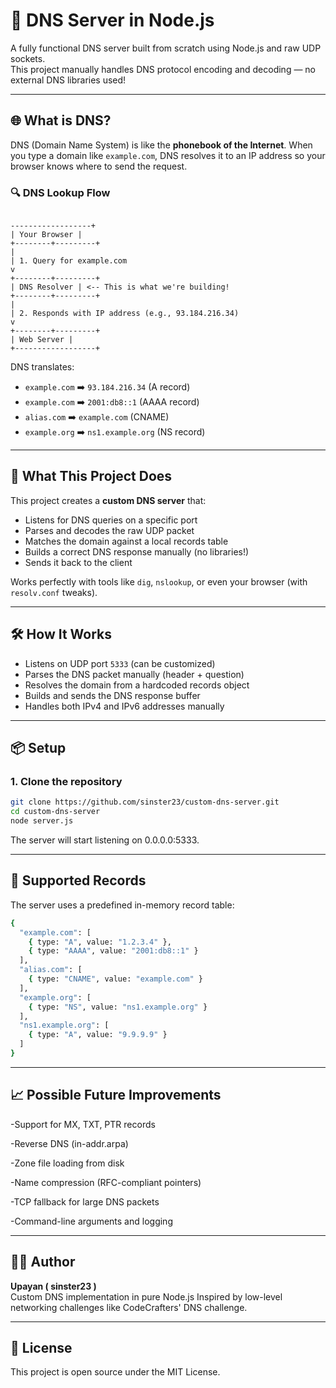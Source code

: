 # 🧠 DNS Server in Node.js

A fully functional DNS server built from scratch using Node.js and raw UDP sockets.  
This project manually handles DNS protocol encoding and decoding — no external DNS libraries used!

---

## 🌐 What is DNS?

DNS (Domain Name System) is like the **phonebook of the Internet**. When you type a domain like `example.com`, DNS resolves it to an IP address so your browser knows where to send the request.

### 🔍 DNS Lookup Flow
```

------------------+
| Your Browser |
+--------+---------+
|
| 1. Query for example.com
v
+--------+---------+
| DNS Resolver | <-- This is what we're building!
+--------+---------+
|
| 2. Responds with IP address (e.g., 93.184.216.34)
v
+--------+---------+
| Web Server |
+------------------+
```

DNS translates:

- `example.com` ➡️ `93.184.216.34` (A record)
- `example.com` ➡️ `2001:db8::1` (AAAA record)
- `alias.com` ➡️ `example.com` (CNAME)
- `example.org` ➡️ `ns1.example.org` (NS record)

---

## 🚀 What This Project Does

This project creates a **custom DNS server** that:
- Listens for DNS queries on a specific port
- Parses and decodes the raw UDP packet
- Matches the domain against a local records table
- Builds a correct DNS response manually (no libraries!)
- Sends it back to the client

Works perfectly with tools like `dig`, `nslookup`, or even your browser (with `resolv.conf` tweaks).

---

## 🛠️ How It Works

- Listens on UDP port `5333` (can be customized)
- Parses the DNS packet manually (header + question)
- Resolves the domain from a hardcoded records object
- Builds and sends the DNS response buffer
- Handles both IPv4 and IPv6 addresses manually

---

## 📦 Setup

### 1. Clone the repository

```bash
git clone https://github.com/sinster23/custom-dns-server.git
cd custom-dns-server
node server.js
```
The server will start listening on 0.0.0.0:5333.

---

## 🧾 Supported Records

The server uses a predefined in-memory record table:
```bash
{
  "example.com": [
    { type: "A", value: "1.2.3.4" },
    { type: "AAAA", value: "2001:db8::1" }
  ],
  "alias.com": [
    { type: "CNAME", value: "example.com" }
  ],
  "example.org": [
    { type: "NS", value: "ns1.example.org" }
  ],
  "ns1.example.org": [
    { type: "A", value: "9.9.9.9" }
  ]
}
```

---

## 📈 Possible Future Improvements
-Support for MX, TXT, PTR records

-Reverse DNS (in-addr.arpa)

-Zone file loading from disk

-Name compression (RFC-compliant pointers)

-TCP fallback for large DNS packets

-Command-line arguments and logging

---

## 🧑‍💻 Author
<b>Upayan ( sinster23 )</b> </br>
Custom DNS implementation in pure Node.js
Inspired by low-level networking challenges like CodeCrafters' DNS challenge.

---

## 📜 License
This project is open source under the MIT License.
